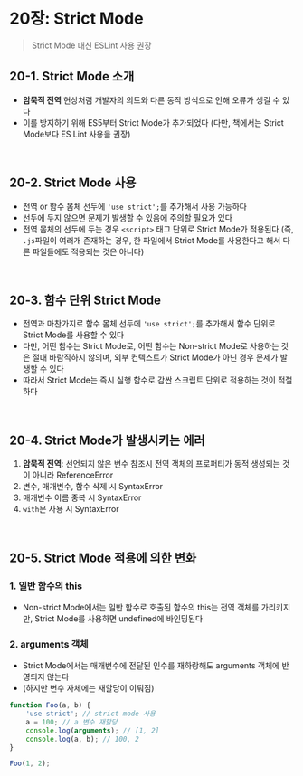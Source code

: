 # 20장: Strict Mode
> Strict Mode 대신 ESLint 사용 권장 

## 20-1. Strict Mode 소개 
- **암묵적 전역** 현상처럼 개발자의 의도와 다른 동작 방식으로 인해 오류가 생길 수 있다 
- 이를 방지하기 위해 ES5부터 Strict Mode가 추가되었다 (다만, 책에서는 Strict Mode보다 ES Lint 사용을 권장)

<br>

## 20-2. Strict Mode 사용
- 전역 or 함수 몸체 선두에 `'use strict';`를 추가해서 사용 가능하다 
- 선두에 두지 않으면 문제가 발생할 수 있음에 주의할 필요가 있다 
- 전역 몸체의 선두에 두는 경우 `<script>` 태그 단위로 Strict Mode가 적용된다 (즉, `.js`파일이 여러개 존재하는 경우, 한 파일에서 Strict Mode를 사용한다고 해서 다른 파일들에도 적용되는 것은 아니다)

<br>

## 20-3. 함수 단위 Strict Mode
- 전역과 마찬가지로 함수 몸체 선두에 `'use strict';`를 추가해서 함수 단위로 Strict Mode를 사용할 수 있다 
- 다만, 어떤 함수는 Strict Mode로, 어떤 함수는 Non-strict Mode로 사용하는 것은 절대 바람직하지 않의며, 외부 컨텍스트가 Strict Mode가 아닌 경우 문제가 발생할 수 있다 
- 따라서 Strict Mode는 즉시 실행 함수로 감싼 스크립트 단위로 적용하는 것이 적절하다 

<br>

## 20-4. Strict Mode가 발생시키는 에러 
1. **암묵적 전역**: 선언되지 않은 변수 참조시 전역 객체의 프로퍼티가 동적 생성되는 것이 아니라 ReferenceError
2. 변수, 매개변수, 함수 삭제 시 SyntaxError
3. 매개변수 이름 중복 시 SyntaxError
4. `with`문 사용 시 SyntaxError 

<br>

## 20-5. Strict Mode 적용에 의한 변화 
### 1. 일반 함수의 this 
- Non-strict Mode에서는 일반 함수로 호출된 함수의 this는 전역 객체를 가리키지만, Strict Mode를 사용하면 undefined에 바인딩된다 

### 2. arguments 객체
- Strict Mode에서는 매개변수에 전달된 인수를 재하랑해도 arguments 객체에 반영되지 않는다 
- (하지만 변수 자체에는 재할당이 이뤄짐)

```javascript 
function Foo(a, b) {
    'use strict'; // strict mode 사용
    a = 100; // a 변수 재할당 
    console.log(arguments); // [1, 2]
    console.log(a, b); // 100, 2
}

Foo(1, 2);
```